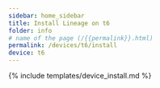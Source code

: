 ```yaml
---
sidebar: home_sidebar
title: Install Lineage on t6
folder: info
# name of the page (/{{permalink}}.html)
permalink: /devices/t6/install
device: t6
---
```

{% include templates/device_install.md %}
